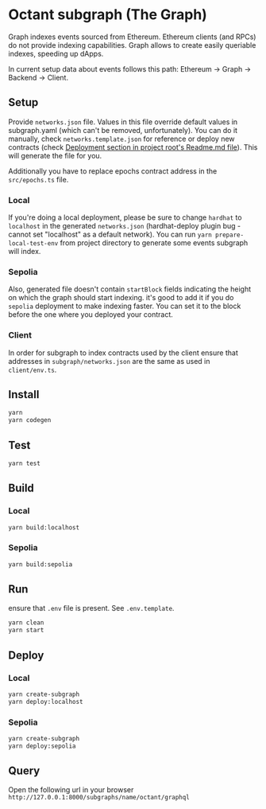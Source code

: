 # Octant subgraph (The Graph)

Graph indexes events sourced from Ethereum. Ethereum clients (and RPCs) do not provide
indexing capabilities. Graph allows to create easily queriable indexes, speeding up dApps.

In current setup data about events follows this path: Ethereum -> Graph -> Backend -> Client.

## Setup

Provide `networks.json` file. Values in this file override default values in subgraph.yaml (which
can't be removed, unfortunately). You can do it manually, check `networks.template.json` for reference or
deploy new contracts (check [Deployment section in project root's Readme.md file](../README.md#deployment)).
This will generate the file for you.

Additionally you have to replace epochs contract address in the `src/epochs.ts` file.

### Local

If you're doing a local deployment, please be sure to change `hardhat` to `localhost` in the generated
`networks.json` (hardhat-deploy plugin bug - cannot set "localhost" as a default network).
You can run `yarn prepare-local-test-env` from project directory to generate some events subgraph will index.

### Sepolia

Also, generated file doesn't contain `startBlock` fields indicating the height on which the graph should
start indexing. it's good to add it if you do `sepolia` deployment to make indexing faster. You can set
it to the block before the one where you deployed your contract.

### Client

In order for subgraph to index contracts used by the client ensure that addresses in `subgraph/networks.json`
are the same as used in `client/env.ts`.

## Install
```bash
yarn
yarn codegen
```

## Test
```bash
yarn test
```

## Build

### Local
```bash
yarn build:localhost
```

### Sepolia
```bash
yarn build:sepolia
```

## Run
ensure that `.env`  file is present. See `.env.template`.

```bash
yarn clean
yarn start
```
## Deploy
### Local
```bash
yarn create-subgraph
yarn deploy:localhost
```

### Sepolia
```bash
yarn create-subgraph
yarn deploy:sepolia
```

## Query
Open the following url in your browser `http://127.0.0.1:8000/subgraphs/name/octant/graphql`

